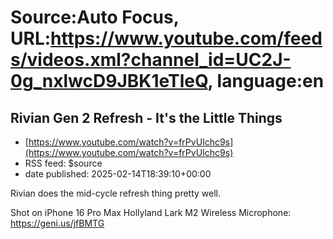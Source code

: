 # Source:Auto Focus, URL:https://www.youtube.com/feeds/videos.xml?channel_id=UC2J-0g_nxlwcD9JBK1eTleQ, language:en

## Rivian Gen 2 Refresh - It's the Little Things
 - [https://www.youtube.com/watch?v=frPvUIchc9s](https://www.youtube.com/watch?v=frPvUIchc9s)
 - RSS feed: $source
 - date published: 2025-02-14T18:39:10+00:00

Rivian does the mid-cycle refresh thing pretty well.

Shot on iPhone 16 Pro Max
Hollyland Lark M2 Wireless Microphone: https://geni.us/jfBMTG

